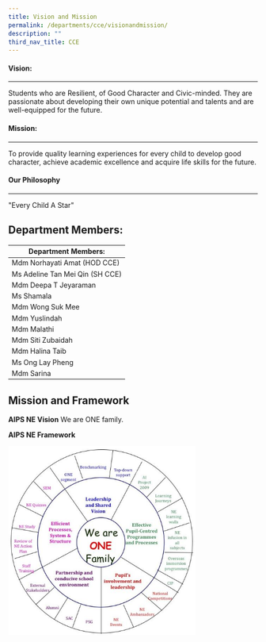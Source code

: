 ```yaml
---
title: Vision and Mission
permalink: /departments/cce/visionandmission/
description: ""
third_nav_title: CCE
---
```

#### Vision:
-------

Students who are Resilient, of Good Character and Civic-minded. They are passionate about developing their own unique potential and talents and are well-equipped for the future.

#### Mission:
--------

To provide quality learning experiences for every child to develop good character, achieve academic excellence and acquire life skills for the future.

#### Our Philosophy
--------------

"Every Child A Star"

## Department Members:

| Department Members: |
|---|
| Mdm Norhayati Amat (HOD CCE) |
| Ms Adeline Tan Mei Qin (SH CCE) |
| Mdm Deepa T Jeyaraman |
| Ms Shamala |
| Mdm Wong Suk Mee |
| Mdm Yuslindah |
| Mdm Malathi |
| Mdm Siti Zubaidah |
| Mdm Halina Taib |
| Ms Ong Lay Pheng |
| Mdm Sarina |

			

## Mission and Framework

**AIPS NE Vision**
We are ONE family.

**AIPS NE Framework**

<img style="width:75%" src="/images/Mission%20and%20Framework.jpg" alt="">
